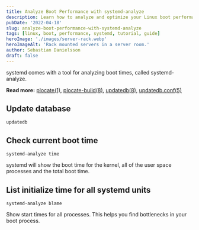 ```yaml
---
title: Analyze Boot Performance with systemd-analyze
description: Learn how to analyze and optimize your Linux boot performance using systemd-analyze to identify bottlenecks and improve system startup times.
pubDate: '2022-04-18'
slug: analyze-boot-performance-with-systemd-analyze
tags: [linux, boot, performance, systemd, tutorial, guide]
heroImage: './images/server-rack.webp'
heroImageAlt: 'Rack mounted servers in a server room.'
author: Sebastian Danielsson
draft: false
---
```


systemd comes with a tool for analyzing boot times, called systemd-analyze.

<!--truncate-->

**Read more:** [plocate(1)](https://plocate.sesse.net/plocate.1.html), [plocate-build(8)](https://plocate.sesse.net/plocate-build.8.html), [updatedb(8)](https://plocate.sesse.net/updatedb.8.html), [updatedb.conf(5)](https://plocate.sesse.net/updatedb.conf.5.html)

## Update database

```shell
updatedb
```

## Check current boot time

```shell
systemd-analyze time
```

systemd will show the boot time for the kernel, all of the user space processes and the total boot time.

## List initialize time for all systemd units

```shell
systemd-analyze blame
```

Show start times for all processes. This helps you find bottlenecks in your boot process.
